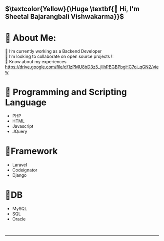 ## $\textcolor{Yellow}{\Huge \textbf{👋 Hi, I'm Sheetal Bajarangbali Vishwakarma}}$

# 💫 About Me:
🔭 I’m currently working as a Backend Developer <br>👯 I’m looking to collaborate on open source projects !! <br>📄 Know about my experiences https://drive.google.com/file/d/1zPMU8bD3z5_jIlhPBGBPbgHC7oi_qGN2/view<br>

  # 🎯 Programming and Scripting Language
- PHP
- HTML
- Javascript
- JQuery
# 🎯Framework
- Laravel
- Codeignator
- Django
# 🎯DB
- MySQL
- SQL
- Oracle
<br/>
<hr/>
